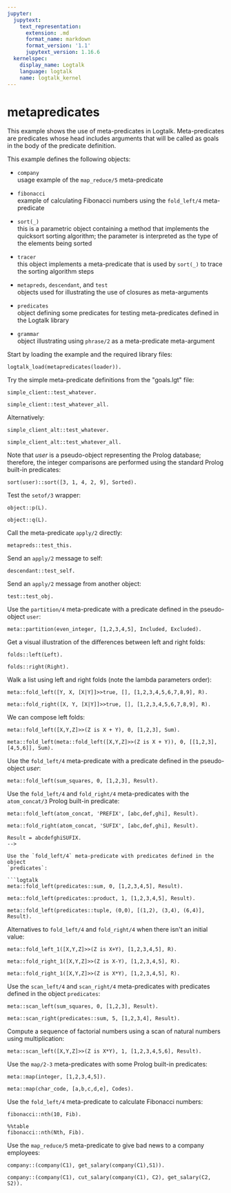 ```yaml
---
jupyter:
  jupytext:
    text_representation:
      extension: .md
      format_name: markdown
      format_version: '1.1'
      jupytext_version: 1.16.6
  kernelspec:
    display_name: Logtalk
    language: logtalk
    name: logtalk_kernel
---
```


<!--
________________________________________________________________________

This file is part of Logtalk <https://logtalk.org/>  
SPDX-FileCopyrightText: 1998-2025 Paulo Moura <pmoura@logtalk.org>  
SPDX-License-Identifier: Apache-2.0

Licensed under the Apache License, Version 2.0 (the "License");
you may not use this file except in compliance with the License.
You may obtain a copy of the License at

    http://www.apache.org/licenses/LICENSE-2.0

Unless required by applicable law or agreed to in writing, software
distributed under the License is distributed on an "AS IS" BASIS,
WITHOUT WARRANTIES OR CONDITIONS OF ANY KIND, either express or implied.
See the License for the specific language governing permissions and
limitations under the License.
________________________________________________________________________
-->

# metapredicates

This example shows the use of meta-predicates in Logtalk. Meta-predicates are
predicates whose head includes arguments that will be called as goals in the
body of the predicate definition.

This example defines the following objects:

- `company`  
	usage example of the `map_reduce/5` meta-predicate

- `fibonacci`  
	example of calculating Fibonacci numbers using the `fold_left/4`
	meta-predicate

- `sort(_)`  
	this is a parametric object containing a method that implements the
	quicksort sorting algorithm; the parameter is interpreted as the type
	of the elements being sorted

- `tracer`  
	this object implements a meta-predicate that is used by `sort(_)` to 
	trace the sorting algorithm steps

- `metapreds`, `descendant`, and `test`  
	objects used for illustrating the use of closures as meta-arguments

- `predicates`  
	object defining some predicates for testing meta-predicates defined 
	in the Logtalk library

- `grammar`  
	object illustrating using `phrase/2` as a meta-predicate meta-argument

Start by loading the example and the required library files:

```logtalk
logtalk_load(metapredicates(loader)).
```

Try the simple meta-predicate definitions from the "goals.lgt" file:

```logtalk
simple_client::test_whatever.
```

<!--
true.
-->

```logtalk
simple_client::test_whatever_all.
```

<!--
Hello world!

true.
-->

Alternatively:

```logtalk
simple_client_alt::test_whatever.
```

<!--
true.
-->

```logtalk
simple_client_alt::test_whatever_all.
```

<!--
Hello world!

true.
-->

Note that _user_ is a pseudo-object representing the Prolog database;
therefore, the integer comparisons are performed using the standard
Prolog built-in predicates:

```logtalk
sort(user)::sort([3, 1, 4, 2, 9], Sorted).
```

<!--
call: partition([1,4,2,9],3,_358,_359)
exit: partition([1,4,2,9],3,[1,2],[4,9])
call: sort([1,2],_740)
call: partition([2],1,_967,_968)
exit: partition([2],1,[],[2])
call: sort([],_1300)
exit: sort([],[])
call: sort([2],_1539)
call: partition([],2,_1765,_1766)
exit: partition([],2,[],[])
call: sort([],_2093)
exit: sort([],[])
call: sort([],_2332)
exit: sort([],[])
exit: sort([2],[2])
exit: sort([1,2],[1,2])
call: sort([4,9],_2831)
call: partition([9],4,_3058,_3059)
exit: partition([9],4,[],[9])
call: sort([],_3391)
exit: sort([],[])
call: sort([9],_3630)
call: partition([],9,_3856,_3857)
exit: partition([],9,[],[])
call: sort([],_4184)
exit: sort([],[])
call: sort([],_4423)
exit: sort([],[])
exit: sort([9],[9])
exit: sort([4,9],[4,9])

Sorted = [1,2,3,4,9].
-->

Test the `setof/3` wrapper:

```logtalk
object::p(L).
```

<!--
L = [1, 2, 3].
-->

```logtalk
object::q(L).
```

<!--
L = [1, 2, 3].
-->

Call the meta-predicate `apply/2` directly:

```logtalk
metapreds::test_this.
```

<!--
1, metapreds

true.
-->

Send an `apply/2` message to self:

```logtalk
descendant::test_self.
```

<!--
2, descendant

true.
-->

Send an `apply/2` message from another object:

```logtalk
test::test_obj.
```

<!--
3, test

true.
-->

Use the `partition/4` meta-predicate with a predicate defined in the
pseudo-object `user`:

```logtalk
meta::partition(even_integer, [1,2,3,4,5], Included, Excluded).
```

<!--
Included = [2, 4], Excluded = [1, 3, 5].
-->

Get a visual illustration of the differences between left and right folds:

```logtalk
folds::left(Left).
```

<!--
Left = '(((((((((0+1)+2)+3)+4)+5)+6)+7)+8)+9)'.
-->

```logtalk
folds::right(Right).
```

<!--
Right = '(1+(2+(3+(4+(5+(6+(7+(8+(9+0)))))))))'.
-->

Walk a list using left and right folds (note the lambda parameters order):

```logtalk
meta::fold_left([Y, X, [X|Y]]>>true, [], [1,2,3,4,5,6,7,8,9], R).
```

<!--
R = [9, 8, 7, 6, 5, 4, 3, 2, 1]
-->

```logtalk
meta::fold_right([X, Y, [X|Y]]>>true, [], [1,2,3,4,5,6,7,8,9], R).
```

<!--
R = [1, 2, 3, 4, 5, 6, 7, 8, 9].
-->

We can compose left folds:

```logtalk
meta::fold_left([X,Y,Z]>>(Z is X + Y), 0, [1,2,3], Sum).
```

<!--
Sum = 6.
-->

```logtalk
meta::fold_left(meta::fold_left([X,Y,Z]>>(Z is X + Y)), 0, [[1,2,3],[4,5,6]], Sum).
```

<!--
Sum = 21.
-->

Use the `fold_left/4` meta-predicate with a predicate defined in the
pseudo-object _user_:

```logtalk
meta::fold_left(sum_squares, 0, [1,2,3], Result).
```

<!--
Result = 34.
-->

Use the `fold_left/4` and `fold_right/4` meta-predicates with the `atom_concat/3`
Prolog built-in predicate:

```logtalk
meta::fold_left(atom_concat, 'PREFIX', [abc,def,ghi], Result).
```

<!--
Result = 'PREFIXabcdefghi'.
-->

```logtalk
meta::fold_right(atom_concat, 'SUFIX', [abc,def,ghi], Result).

Result = abcdefghiSUFIX.
-->

Use the `fold_left/4` meta-predicate with predicates defined in the object
`predicates`:

```logtalk
meta::fold_left(predicates::sum, 0, [1,2,3,4,5], Result).
```

<!--
Result = 15.
-->

```logtalk
meta::fold_left(predicates::product, 1, [1,2,3,4,5], Result).
```

<!--
Result = 120.
-->

```logtalk
meta::fold_left(predicates::tuple, (0,0), [(1,2), (3,4), (6,4)], Result).
```

<!--
Result = (10, 10).
-->

Alternatives to `fold_left/4` and `fold_right/4` when there isn't an initial value:

```logtalk
meta::fold_left_1([X,Y,Z]>>(Z is X+Y), [1,2,3,4,5], R).
```

<!--
R = 15.
-->

```logtalk
meta::fold_right_1([X,Y,Z]>>(Z is X-Y), [1,2,3,4,5], R).
```

<!--
R = 3.
-->

```logtalk
meta::fold_right_1([X,Y,Z]>>(Z is X*Y), [1,2,3,4,5], R).
```

<!--
R = 120.
-->


Use the `scan_left/4` and `scan_right/4` meta-predicates with predicates
defined in the object `predicates`:

```logtalk
meta::scan_left(sum_squares, 0, [1,2,3], Result).
```

<!--
Result = [0, 1, 5, 34].
-->

```logtalk
meta::scan_right(predicates::sum, 5, [1,2,3,4], Result).
```

<!--
Result = [15, 14, 12, 9, 5].
-->

Compute a sequence of factorial numbers using a scan of natural numbers
using multiplication:

```logtalk
meta::scan_left([X,Y,Z]>>(Z is X*Y), 1, [1,2,3,4,5,6], Result).
```

<!--
Result = [1, 1, 2, 6, 24, 120, 720].
-->

Use the `map/2-3` meta-predicates with some Prolog built-in predicates:

```logtalk
meta::map(integer, [1,2,3,4,5]).
```

<!--
true.
-->

```logtalk
meta::map(char_code, [a,b,c,d,e], Codes).
```

<!--
Codes = [97, 98, 99, 100, 101].
-->

Use the `fold_left/4` meta-predicate to calculate Fibonacci numbers:

```logtalk
fibonacci::nth(10, Fib).
```

<!--
Fib = 55.
-->

```logtalk
%%table
fibonacci::nth(Nth, Fib).
```

<!--
Fib = 0, Nth = 0 ? ;
Fib = 1, Nth = 1 ? ;
Fib = 1, Nth = 2 ? ;
Fib = 2, Nth = 3 ? ;
Fib = 3, Nth = 4 ? ;
Fib = 5, Nth = 5 ? 
...
-->

Use the `map_reduce/5` meta-predicate to give bad news to a company employees:

```logtalk
company::(company(C1), get_salary(company(C1),S1)).
```

<!--
C1 = [topdept(name('Human Resources'),manager(name('Lisa'),salary(123456)),[]),topdept(name('Development'),manager(name('Anders'),salary(43210)),[subdept(name('Visual Basic'),manager(name('Amanda'),salary(8888)),[]),subdept(name('Visual C#'),manager(name('Erik'),salary(4444)),[])])]
S1 = 179998
-->

```logtalk
company::(company(C1), cut_salary(company(C1), C2), get_salary(C2, S2)).
```

<!--
C1 = [topdept(name('Human Resources'),manager(name('Lisa'),salary(123456)),[]),topdept(name('Development'),manager(name('Anders'),salary(43210)),[subdept(name('Visual Basic'),manager(name('Amanda'),salary(8888)),[]),subdept(name('Visual C#'),manager(name('Erik'),salary(4444)),[])])]
C2 = company([topdept(name('Human Resources'),manager(name('Lisa'),salary(61728)),[]),topdept(name('Development'),manager(name('Anders'),salary(21605)),[subdept(name('Visual Basic'),manager(name('Amanda'),salary(4444)),[]),subdept(name('Visual C#'),manager(name('Erik'),salary(2222)),[])])])
S2 = 89999
-->
